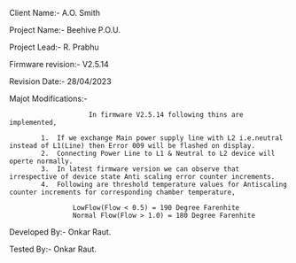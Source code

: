 Client Name:-	A.O. Smith	

Project Name:- Beehive P.O.U.

Project Lead:- R. Prabhu  

Firmware revision:- V2.5.14

Revision Date:- 28/04/2023

Majot Modifications:-	

                        In firmware V2.5.14 following thins are implemented,
			
			1.	If we exchange Main power supply line with L2 i.e.neutral instead of L1(Line) then Error 009 will be flashed on display.
			2.	Connecting Power Line to L1 & Neutral to L2 device will operte normally.
			3.	In latest firmware version we can observe that irrespective of device state Anti scaling error counter increments.
			4.	Following are threshold temperature values for Antiscaling counter increments for corresponding chamber temperature,
					
					LowFlow(Flow < 0.5) = 190 Degree Farenhite
					Normal Flow(Flow > 1.0) = 180 Degree Farenhite


				


Developed By:-		Onkar Raut.

Tested By:- 		Onkar Raut.
